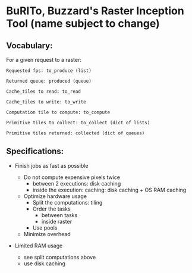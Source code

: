 # BuRITo, Buzzard's Raster Inception Tool (name subject to change)

## Vocabulary:
For a given request to a raster:

	Requested fps: to_produce (list)

	Returned queue: produced (queue)

	Cache_tiles to read: to_read

	Cache_tiles to write: to_write

	Computation tile to compute: to_compute

	Primitive tiles to collect: to_collect (dict of lists)

	Primitive tiles returned: collected (dict of queues)
	

## Specifications:

- Finish jobs as fast as possible
	+ Do not compute expensive pixels twice
		- between 2 executions: disk caching
		- inside the execution: caching: disk caching + OS RAM caching
	+ Optimize hardware usage
		- Split the computations: tiling
		- Order the tasks
			+ between tasks
			+ inside raster
		- Use pools
	+ Minimize overhead

- Limited RAM usage
	+ see split computations above
	+ use disk caching
